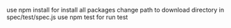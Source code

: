 use npm install for install all packages
change path to download directory in spec/test/spec.js
use npm test for run test